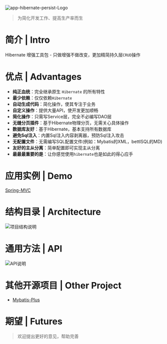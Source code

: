 ![app-hibernate-persist-Logo](http://git.oschina.net/uploads/images/2016/1121/010747_31fb5e63_620321.jpeg "logo")

> 为简化开发工作、提高生产率而生

# 简介 | Intro

Hibernate 增强工具包 - 只做增强不做改变，更加精简持久层`CRUD`操作


# 优点 | Advantages

- **纯正血统**：完全继承原生 `Hibernate` 的所有特性
- **最少依赖**：仅仅依赖`Hibernate`
- **自动生成代码**：简化操作，使其专注于业务
- **自定义操作**：提供大量API，使开发更加顺畅
- **简化操作**：只需写Service层，完全不必编写DAO层
- **无缝分页插件**：基于Hibernate物理分页，无需关心具体操作
- **数据库友好**：基于Hibernate，基本支持所有数据库
- **避免Sql注入**：内置Sql注入内容剥离器，预防Sql注入攻击
- **无配置文件**：无需编写SQL配置文件(例如：Mybatis的XML，bettlSQL的MD)
- **友好的主从分离**：简单配置即可实现主从分离
- **最最最重要的是**：让你感觉使用`hibernate`也是如此的得心应手	

# 应用实例 | Demo

[Spring-MVC](http://git.oschina.net/cancerGit/springmvc-hibernate-plus)

# 结构目录 | Architecture

![项目结构说明](http://git.oschina.net/uploads/images/2016/1126/164418_9ce74358_620321.png "项目结构说明")

# 通用方法 | API

![API说明](http://git.oschina.net/uploads/images/2016/1126/164243_7fc54d36_620321.png "API说明")

# 其他开源项目 | Other Project

- [Mybatis-Plus](http://git.oschina.net/baomidou/mybatis-plus)

# 期望 | Futures

> 欢迎提出更好的意见，帮助完善 
